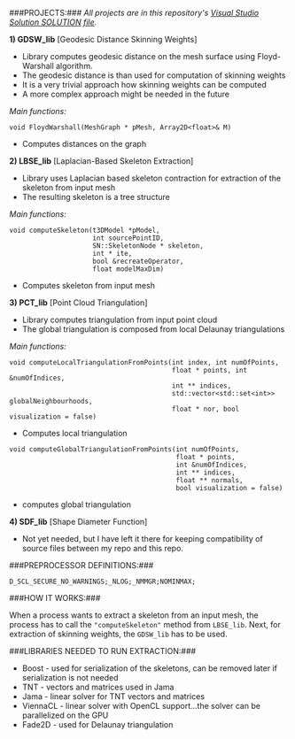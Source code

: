 ###PROJECTS:###
*All projects are in this repository's [Visual Studio Solution SOLUTION](http://msdn.microsoft.com/en-us/library/bb165951(v=vs.80).aspx) [file](https://github.com/openworm/skeletonExtraction/blob/master/OpenWormSkeletonExtraction.sln).*

**1) GDSW_lib** [Geodesic Distance Skinning Weights]
- Library computes geodesic distance on the mesh surface using Floyd-Warshall algorithm. 
- The geodesic distance is than used for computation of skinning weights
- It is a very trivial approach how skinning weights can be computed
- A more complex approach might be needed in the future

*Main functions:*
```
void FloydWarshall(MeshGraph * pMesh, Array2D<float>& M)
```
- Computes distances on the graph

**2) LBSE_lib** [Laplacian-Based Skeleton Extraction]
- Library uses Laplacian based skeleton contraction for extraction of the skeleton from input mesh
- The resulting skeleton is a tree structure

*Main functions:*
```
void computeSkeleton(t3DModel *pModel, 
                     int sourcePointID, 
                     SN::SkeletonNode * skeleton, 
                     int * ite, 
                     bool &recreateOperator, 
                     float modelMaxDim)
```
- Computes skeleton from input mesh

**3) PCT_lib** [Point Cloud Triangulation]
- Library computes triangulation from input point cloud
- The global triangulation is composed from local Delaunay triangulations

*Main functions:*
```
void computeLocalTriangulationFromPoints(int index, int numOfPoints, 
                                         float * points, int &numOfIndices, 
                                         int ** indices, 
                                         std::vector<std::set<int>> globalNeighbourhoods, 
                                         float * nor, bool visualization = false)
```
- Computes local triangulation
```
void computeGlobalTriangulationFromPoints(int numOfPoints, 
                                          float * points, 
                                          int &numOfIndices, 
                                          int ** indices, 
                                          float ** normals, 
                                          bool visualization = false)
```
- computes global triangulation

**4) SDF_lib** [Shape Diameter Function]
- Not yet needed, but I have left it there for keeping compatibility of source files between my repo and this repo.

###PREPROCESSOR DEFINITIONS:###
```
D_SCL_SECURE_NO_WARNINGS;_NLOG;_NMMGR;NOMINMAX;
```
###HOW IT WORKS:###

When a process wants to extract a skeleton from an input mesh, the process has to call the `"computeSkeleton"` method from `LBSE_lib`. Next, for extraction of skinning weights, the `GDSW_lib` has to be used.

###LIBRARIES NEEDED TO RUN EXTRACTION:###

- Boost - used for serialization of the skeletons, can be removed later if serialization is not needed
- TNT - vectors and matrices used in Jama
- Jama - linear solver for TNT vectors and matrices
- ViennaCL - linear solver with OpenCL support...the solver can be parallelized on the GPU
- Fade2D - used for Delaunay triangulation
